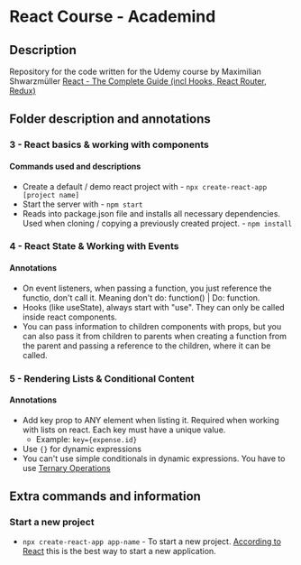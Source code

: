 # React Course - Academind
## Description
Repository for the code written for the Udemy course by Maximilian Shwarzmüller [
React - The Complete Guide (incl Hooks, React Router, Redux)
](https://www.udemy.com/course/react-the-complete-guide-incl-redux/)
## Folder description and annotations
### 3 - React basics & working with components
#### Commands used and descriptions
* Create a default / demo react project with - `npx create-react-app [project name]`
* Start the server with - `npm start`
* Reads into package.json file and installs all necessary dependencies. Used when cloning / copying a previously created project. - `npm install`
### 4 - React State & Working with Events
#### Annotations
* On event listeners, when passing a function, you just reference the functio, don't call it. Meaning don't do: function() | Do: function.
* Hooks (like useState), always start with "use". They can only be called inside react components.
* You can pass information to children components with props, but you can also pass it from children to parents when creating a function from the parent and passing a reference to the children, where it can be called. 
### 5 - Rendering Lists & Conditional Content 
#### Annotations 
* Add key prop to ANY element when listing it. Required when working with lists on react. Each key must have a unique value.
    * Example: `key={expense.id}`
* Use `{}` for dynamic expressions
* You can't use simple conditionals in dynamic expressions. You have to use [Ternary Operations](https://developer.mozilla.org/en-US/docs/Web/JavaScript/Reference/Operators/Conditional_Operator)
## Extra commands and information
### Start a new project
* `npx create-react-app app-name` - To start a new project. [According to React](https://es.reactjs.org/docs/create-a-new-react-app.html#create-react-app) this is the best way to start a new application.
